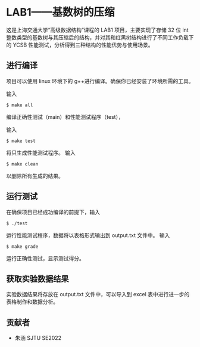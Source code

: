 # LAB1——基数树的压缩

这是上海交通大学“高级数据结构”课程的 LAB1 项目，主要实现了存储 32 位 int 整数类型的基数树与其压缩后的结构，并对其和红黑树结构进行了不同工作负载下的 YCSB 性能测试，分析得到三种结构的性能优势与使用场景。

## 进行编译

项目可以使用 linux 环境下的 g++进行编译。确保你已经安装了环境所需的工具。

输入

```
$ make all
```

编译正确性测试（main）和性能测试程序（test），

输入

```
$ make test
```

将只生成性能测试程序。
输入

```
$ make clean
```

以删除所有生成的结果。

## 运行测试

在确保项目已经成功编译的前提下，输入

```
$ ./test
```

运行性能测试程序，数据将以表格形式输出到 output.txt 文件中。
输入

```
$ make grade
```

运行正确性测试，显示测试得分。

## 获取实验数据结果

实验数据结果将存放在 output.txt 文件中，可以导入到 excel 表中进行进一步的表格制作和数据分析。

## 贡献者

- 朱涵 SJTU SE2022
